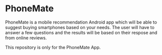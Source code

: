 # PhoneMate

PhoneMate is a mobile recommendation Android app which will be able to suggest buying smartphones based on your needs.
The user will have to answer a few questions and the results will be based on their respose and from online reviews.

This repository is only for the PhoneMate App.
